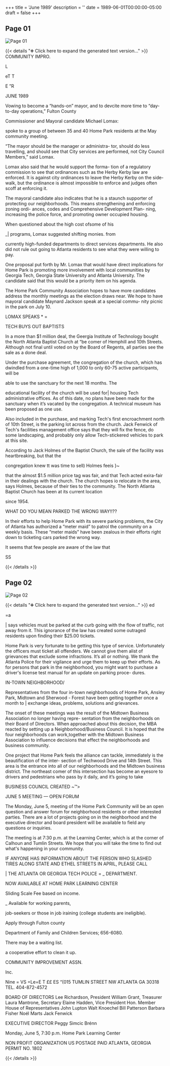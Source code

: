 +++
title = 'June 1989'
description = ''
date = 1989-06-01T00:00:00-05:00
draft = false
+++



## Page 01

![Page 01](/hpcia-newsletter-archive/1989-06_01.jpg)

{{< details "➕ Click here to expand the generated text version..." >}}
COMMUNITY IMPRO.

L

eT T

E ”R

JUNE 1989

Vowing to become a “hands-on” mayor, and to devcite
more time to “day-to-day operations,” Fulton County

Commissioner and Mayoral candidate Michael Lomax:

spoke to a group of between 35 and 40 Home Park
residents at the May community meeting.

“The mayor should be the manager or administra-
tor, should do less travelling, and should see that City
services are performed, not City Council Members,”
said Lomax.

Lomax also said that he would support the forma-
tion of a regulatory commission to see that ordinances
such as the Herby Kerby law are enforced. It is against
city ordinances to leave the Herby Kerby on the side-
walk, but the ordinance is almost impossible to enforce
and judges often scoff at enforcing it.

The mayoral candidate also indicates that he is a
staunch supporter of protecting our neighborhoods.
This means strengthening and enforcing zoning ordi-
ances, codes and Comprehensive Development Plan-
ning, increasing the police force, and promoting owner
occupied housing.

When questioned about the high cost ofsome of his

_| programs, Lomax suggested shifting monies. from

currently high-funded departments to direct services
departments. He also did not rule out going to Atlanta
residents to see what they were willing to pay.

One proposal put forth by Mr. Lomax that would
have direct implications for Home Park is promoting
more involvement with local communities by Georgia
Tech, Georgia State University and Atlanta University.
The candidate said that this would be a priority item on
his agenda.

The Home Park Community Association hopes to
have more candidates address the monthly meetings
as the election draws near. We hope to have mayoral
candidate Maynard Jackson speak at a special commu-
nity picnic in the park on July 10.

LOMAX SPEAKS * =

TECH BUYS OUT BAPTISTS

In a more than $1 million deal, the Geergia Institute of
Technology bought the North Atlanta Baptist Church at
“be comer of Hemphill and 10th Streets. Although not
final until voted on by the Board of Regents, all parties
see the sale as a done deal.

Under the purchase agreement, the congregation
of the church, which has dwindled from a one-time
high of 1,000 to only 60-75 active participants, will be

able to use the sanctuary for the next 18 months. The

educational facility of the church will be used for|
housing Tech administrative offices. As of this date, no
plans have been made for the sanctuary when it’s
vacated by the congregation. A technical museum has
been proposed as one use.

Also included in the purchase, and marking Tech's
first encroachment north of 10th Street, is the parking
lot across from the church. Jack Fenwick of Tech's
facilities management office says that they will fix the
fence, do some landscaping, and probably only allow
Tech-stickered vehicles to park at this site.

According to Jack Holmes of the Baptist Church, the
sale of the facility was heartbreaking, but that the

congregation knew tt was time to sell) Holmes feeis }~

that the almost $1.5 million price tag was fair, and that
Tech acted exira-fair in their dealings with the church.
The church hopes io relocate in the area, says Holmes,
because of their ties to the community. The North
Atlanta Baptist Church has been at its current location

since 1954.

WHAT DO YOU MEAN PARKED THE
WRONG WAY!!??

In their efforts to help Home Park with its severe
parking problems, the City of Atlanta has authorized a
“meter maid” to patrol the community on a weekly
basis. These “meter maids” have been zealous in their
efforts right down to ticketing cars parked the wrong
way.

It seems that few people are aware of the law that

SS

{{< /details >}}




## Page 02

![Page 02](/hpcia-newsletter-archive/1989-06_02.jpg)

{{< details "➕ Click here to expand the generated text version..." >}}
ed

=a

| says vehicles must be parked at the curb going with the
flow of traffic, not away from it. This ignorance of the
law has created some outraged residents upon finding
their $25.00 tickets.

Home Park is very fortunate to be getting this type
of service. Unfortunately the officers must ticket all
offenders. We cannot give them alist of grievances that
exclude some infractions. It’s all or nothing. We thank
the Atlanta Police for their vigilance and urge them to
keep up their efforts. As for persons that park in the
neighborhood, you might want to purchase a driver's
license test manual for an update on parking proce-
dures.

IN-TOWN NEIGHBORHOOD/

Representatives from the four in-town neighborhoods
of Home Park, Ansley Park, Midtown and Sherwood -
Forest have been geiting together once a month to |
exchange ideas, problems, solutions and grievances.

The onset of these meetings was the result of the
Midtown Business Association no longer having repre-
sentation from the neighborhoods on their Board of
Directors. When approached about this decision, the
MBA reacted by setting up a Neighborhood/Business
Council. It is hoped that the four neighborhoods can
work,together with the Midtown Business Association
to influence decisions that effect the neighborhoods
and business community.

One project that Home Park feels the alliance can
tackle, immediately is the beautification of the inter-
section of Techwood Drive and 14th Street. This area
is the entrance into all of our neighborhoods and the
Midtown business district. The northeast comer of this
intersection has become an eyesore to drivers and
pedestrians who pass by it daily, and it’s going to take

BUSINESS COUNCIL CREATED ~™>

JUNE 5 MEETING — OPEN FORUM

The Monday, June 5, meeting of the Home Park
Community will be an open question and answer
forum for neighborhood residents or other interested
parties. There are a lot of projects going on in the
neighborhood and the executive director and board
president will be available to field any questions or
inquiries.

The meeting is at 7:30 p.m. at the Learning Center,
which is at the corner of Calhoun and Tumlin Streets.
We hope that you will take the time to find out what's
happening in your community.

IF ANYONE HAS INFORMATION ABOUT THE
FERSON WHO SLASHED TIRES ALONG STATE
AND ETHEL STREETS IN APRIL, PLEASE CALL

| THE ATLANTA OR GEORGIA TECH POLICE =
_ DEPARTMENT.

NOW AVAILABLE AT
HOME PARK LEARNING CENTER

Sliding Scale Fee based on income.

_ Available for working parents,

job-seekers or those in job iraining
(college students are ineligible).

Apply through Fulton county

Department of Family and
Children Services; 656-6080.

There may be a waiting list.

a cooperative effort to clean it up.

COMMUNITY IMPROVEMENT ASSN.

Inc.

Nine = VS =Le=E T ££ ES
“(015 TUMLIN STREET NW ATLANTA GA 30318 TEL. 404-872-4572

BOARD OF DIRECTORS
Lee Richardson, President
William Grant, Treasurer
Laura Mantrone, Secretary
Elaine Hadden, Vice President
Hon. Member House of
Representatives John Lupton
Walt Knoechel
Bill Patterson
Barbara Fisher
Noél Marts
Jack Fenwick

EXECUTIVE DIRECTOR
Peggy Simcic Brénn

Monday, June 5, 7:30 p.m.
Home Park Learning Center

NON PROFIT
ORGANIZATION
US POSTAGE PAID
ATLANTA, GEORGIA
PERMIT NO. 1802


{{< /details >}}


